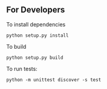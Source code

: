## For Developers
To install dependencies
```
python setup.py install
```
To build
```
python setup.py build
```
To run tests:
```
python -m unittest discover -s test
```